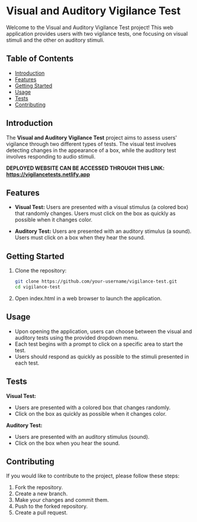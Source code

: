 # Visual and Auditory Vigilance Test

Welcome to the Visual and Auditory Vigilance Test project! This web application provides users with two vigilance tests, one focusing on visual stimuli and the other on auditory stimuli.

## Table of Contents
- [Introduction](#introduction)
- [Features](#features)
- [Getting Started](#getting-started)
- [Usage](#usage)
- [Tests](#tests)
- [Contributing](#contributing)

## Introduction
The **Visual and Auditory Vigilance Test** project aims to assess users' vigilance through two different types of tests. The visual test involves detecting changes in the appearance of a box, while the auditory test involves responding to audio stimuli.

**DEPLOYED WEBSITE CAN BE ACCESSED THROUGH THIS LINK: https://vigilancetests.netlify.app**


## Features
- **Visual Test:** Users are presented with a visual stimulus (a colored box) that randomly changes. Users must click on the box as quickly as possible when it changes color.

- **Auditory Test:** Users are presented with an auditory stimulus (a sound). Users must click on a box when they hear the sound.

## Getting Started
1. Clone the repository:
   ```bash
   git clone https://github.com/your-username/vigilance-test.git
   cd vigilance-test
2. Open index.html in a web browser to launch the application.

## Usage
- Upon opening the application, users can choose between the visual and auditory tests using the provided dropdown menu.
- Each test begins with a prompt to click on a specific area to start the test.
- Users should respond as quickly as possible to the stimuli presented in each test.

## Tests
**Visual Test:** 
- Users are presented with a colored box that changes randomly.
- Click on the box as quickly as possible when it changes color.

**Auditory Test:**
- Users are presented with an auditory stimulus (sound).
- Click on the box when you hear the sound.

## Contributing
If you would like to contribute to the project, please follow these steps:

1. Fork the repository.
2. Create a new branch.
3. Make your changes and commit them.
4. Push to the forked repository.
5. Create a pull request.
